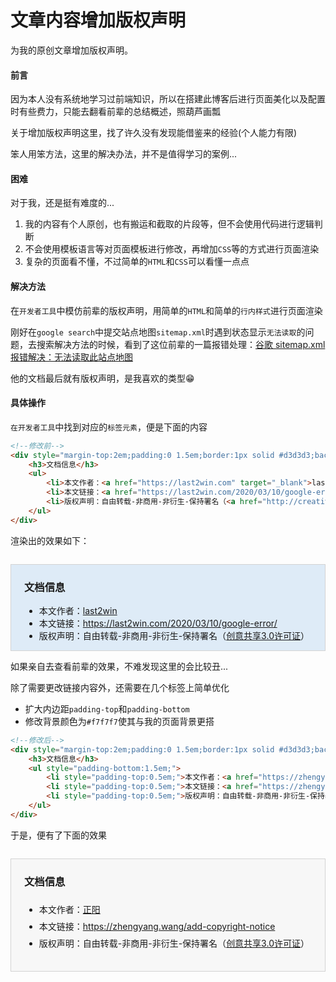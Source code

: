 # 文章内容增加版权声明




为我的原创文章增加版权声明。

<!--more-->

#### 前言

因为本人没有系统地学习过前端知识，所以在搭建此博客后进行页面美化以及配置时有些费力，只能去翻看前辈的总结概述，照葫芦画瓢

关于增加版权声明这里，找了许久没有发现能借鉴来的经验(个人能力有限)

笨人用笨方法，这里的解决办法，并不是值得学习的案例...

#### 困难

对于我，还是挺有难度的...

1. 我的内容有个人原创，也有搬运和截取的片段等，但不会使用代码进行逻辑判断
2. 不会使用模板语言等对页面模板进行修改，再增加`CSS`等的方式进行页面渲染
3. 复杂的页面看不懂，不过简单的`HTML`和`CSS`可以看懂一点点

#### 解决方法

在`开发者工具`中模仿前辈的版权声明，用简单的`HTML`和简单的`行内样式`进行页面渲染

刚好在`google search`中提交站点地图`sitemap.xml`时遇到状态显示`无法读取`的问题，去搜索解决方法的时候，看到了这位前辈的一篇报错处理：[谷歌 sitemap.xml 报错解决：无法读取此站点地图](https://last2win.com/2020/03/10/google-error/)

他的文档最后就有版权声明，是我喜欢的类型😁

#### 具体操作

`在开发者工具`中找到对应的`标签元素`，便是下面的内容

```html
<!--修改前-->
<div style="margin-top:2em;padding:0 1.5em;border:1px solid #d3d3d3;background-color:#deebf7">
    <h3>文档信息</h3>
    <ul>
        <li>本文作者：<a href="https://last2win.com" target="_blank">last2win</a></li>
        <li>本文链接：<a href="https://last2win.com/2020/03/10/google-error/" target="_blank">https://last2win.com/2020/03/10/google-error/</a></li>
        <li>版权声明：自由转载-非商用-非衍生-保持署名（<a href="http://creativecommons.org/licenses/by-nc-nd/3.0/deed.zh" target="_blank">创意共享3.0许可证</a>）</li>
    </ul>
</div>
```

渲染出的效果如下：

<div style="margin-top:2em;padding:0 1.5em;border:1px solid #d3d3d3;background-color:#deebf7"><h3>文档信息</h3><ul><li>本文作者：<a href="https://last2win.com" target="_blank">last2win</a></li><li>本文链接：<a href="https://last2win.com/2020/03/10/google-error/" target="_blank">https://last2win.com/2020/03/10/google-error/</a></li><li>版权声明：自由转载-非商用-非衍生-保持署名（<a href="http://creativecommons.org/licenses/by-nc-nd/3.0/deed.zh" target="_blank">创意共享3.0许可证</a>）</li></ul></div>

如果亲自去查看前辈的效果，不难发现这里的会比较丑...

除了需要更改链接内容外，还需要在几个标签上简单优化

- 扩大内边距`padding-top`和`padding-bottom`
- 修改背景颜色为`#f7f7f7`使其与我的页面背景更搭

```html
<!--修改后-->
<div style="margin-top:2em;padding:0 1.5em;border:1px solid #d3d3d3;background-color:#f7f7f7">
    <h3>文档信息</h3>
    <ul style="padding-bottom:1.5em;">
        <li style="padding-top:0.5em;">本文作者：<a href="https://zhengyang.wang/" target="_blank">正阳</a></li>
        <li style="padding-top:0.5em;">本文链接：<a href="https://zhengyang.wang/add-copyright-notice" target="_blank">https://zhengyang.wang/add-copyright-notice</a></li>
        <li style="padding-top:0.5em;">版权声明：自由转载-非商用-非衍生-保持署名（<a href="http://creativecommons.org/licenses/by-nc-nd/3.0/deed.zh" target="_blank">创意共享3.0许可证</a>）</li>
    </ul>
</div>
```

于是，便有了下面的效果

<div style="margin-top:2em;padding:0 1.5em;border:1px solid #d3d3d3;background-color:#f7f7f7">
    <h3>文档信息</h3>
    <ul style="padding-bottom:1.5em;">
        <li style="padding-top:0.5em;">本文作者：<a href="https://zhengyang.wang/" target="_blank">正阳</a></li>
        <li style="padding-top:0.5em;">本文链接：<a href="https://zhengyang.wang/add-copyright-notice" target="_blank">https://zhengyang.wang/add-copyright-notice</a></li>
        <li style="padding-top:0.5em;">版权声明：自由转载-非商用-非衍生-保持署名（<a href="http://creativecommons.org/licenses/by-nc-nd/3.0/deed.zh" target="_blank">创意共享3.0许可证</a>）</li>
    </ul>
</div>
